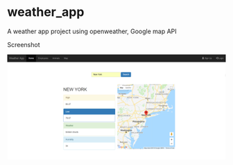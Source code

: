# weather_app
A weather app project using openweather, Google map API


Screenshot

![App_Screenshot](https://raw.githubusercontent.com/guoqi228/weather_app/master/img/app_img.png)


